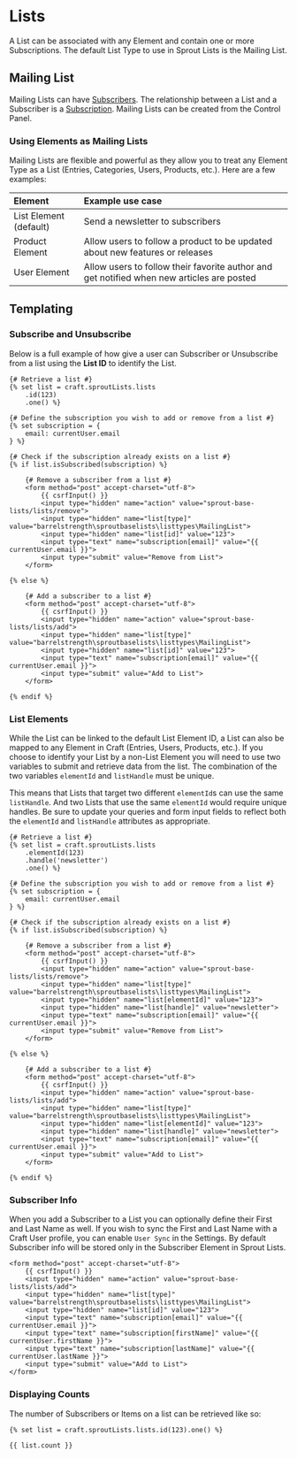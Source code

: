 # Lists

A List can be associated with any Element and contain one or more Subscriptions. The default List Type to use in Sprout Lists is the Mailing List.

## Mailing List

Mailing Lists can have [Subscribers](./subscribers.md). The relationship between a List and a Subscriber is a [Subscription](./subscriptions.md). Mailing Lists can be created from the Control Panel. 

### Using Elements as Mailing Lists

Mailing Lists are flexible and powerful as they allow you to treat any Element Type as a List (Entries, Categories, Users, Products, etc.). Here are a few examples:

| Element | Example use case |
|:------- |:---------------- |
| List Element (default) | Send a newsletter to subscribers |
| Product Element | Allow users to follow a product to be updated about new features or releases |
| User Element | Allow users to follow their favorite author and get notified when new articles are posted |  

## Templating

### Subscribe and Unsubscribe

Below is a full example of how give a user can Subscriber or Unsubscribe from a list using the **List ID** to identify the List. 

``` twig
{# Retrieve a list #}
{% set list = craft.sproutLists.lists
    .id(123)
    .one() %}

{# Define the subscription you wish to add or remove from a list #}
{% set subscription = {
    email: currentUser.email
} %}

{# Check if the subscription already exists on a list #}
{% if list.isSubscribed(subscription) %}

    {# Remove a subscriber from a list #}
    <form method="post" accept-charset="utf-8">
        {{ csrfInput() }}
        <input type="hidden" name="action" value="sprout-base-lists/lists/remove">
        <input type="hidden" name="list[type]" value="barrelstrength\sproutbaselists\listtypes\MailingList">
        <input type="hidden" name="list[id]" value="123">
        <input type="text" name="subscription[email]" value="{{ currentUser.email }}">
        <input type="submit" value="Remove from List">
    </form>

{% else %}

    {# Add a subscriber to a list #}
    <form method="post" accept-charset="utf-8">
        {{ csrfInput() }}
        <input type="hidden" name="action" value="sprout-base-lists/lists/add">
        <input type="hidden" name="list[type]" value="barrelstrength\sproutbaselists\listtypes\MailingList">
        <input type="hidden" name="list[id]" value="123">
        <input type="text" name="subscription[email]" value="{{ currentUser.email }}">
        <input type="submit" value="Add to List">
    </form>

{% endif %}
```

### List Elements

While the List can be linked to the default List Element ID, a List can also be mapped to any Element in Craft (Entries, Users, Products, etc.). If you choose to identify your List by a non-List Element you will need to use two variables to submit and retrieve data from the list. The combination of the two variables `elementId` and `listHandle` must be unique.

This means that Lists that target two different `elementId`s can use the same `listHandle`. And two Lists that use the same `elementId` would require unique handles. Be sure to update your queries and form input fields to reflect both the `elementId` and `listHandle` attributes as appropriate.

``` twig
{# Retrieve a list #}
{% set list = craft.sproutLists.lists
    .elementId(123)
    .handle('newsletter')
    .one() %}

{# Define the subscription you wish to add or remove from a list #}
{% set subscription = {
    email: currentUser.email
} %}

{# Check if the subscription already exists on a list #}
{% if list.isSubscribed(subscription) %}

    {# Remove a subscriber from a list #}
    <form method="post" accept-charset="utf-8">
        {{ csrfInput() }}
        <input type="hidden" name="action" value="sprout-base-lists/lists/remove">
        <input type="hidden" name="list[type]" value="barrelstrength\sproutbaselists\listtypes\MailingList">
        <input type="hidden" name="list[elementId]" value="123">
        <input type="hidden" name="list[handle]" value="newsletter">
        <input type="text" name="subscription[email]" value="{{ currentUser.email }}">
        <input type="submit" value="Remove from List">
    </form>

{% else %}

    {# Add a subscriber to a list #}
    <form method="post" accept-charset="utf-8">
        {{ csrfInput() }}
        <input type="hidden" name="action" value="sprout-base-lists/lists/add">
        <input type="hidden" name="list[type]" value="barrelstrength\sproutbaselists\listtypes\MailingList">
        <input type="hidden" name="list[elementId]" value="123">
        <input type="hidden" name="list[handle]" value="newsletter">
        <input type="text" name="subscription[email]" value="{{ currentUser.email }}">
        <input type="submit" value="Add to List">
    </form>

{% endif %}
```

### Subscriber Info

When you add a Subscriber to a List you can optionally define their First and Last Name as well. If you wish to sync the First and Last Name with a Craft User profile, you can enable `User Sync` in the Settings. By default Subscriber info will be stored only in the Subscriber Element in Sprout Lists.

``` twig
<form method="post" accept-charset="utf-8">
    {{ csrfInput() }}
    <input type="hidden" name="action" value="sprout-base-lists/lists/add">
    <input type="hidden" name="list[type]" value="barrelstrength\sproutbaselists\listtypes\MailingList">
    <input type="hidden" name="list[id]" value="123">
    <input type="text" name="subscription[email]" value="{{ currentUser.email }}">
    <input type="text" name="subscription[firstName]" value="{{ currentUser.firstName }}">
    <input type="text" name="subscription[lastName]" value="{{ currentUser.lastName }}">
    <input type="submit" value="Add to List">
</form>
```

### Displaying Counts

The number of Subscribers or Items on a list can be retrieved like so:

``` twig
{% set list = craft.sproutLists.lists.id(123).one() %}

{{ list.count }}
```






